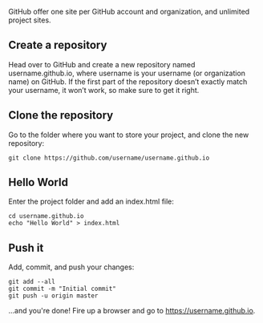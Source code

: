 GitHub offer one site per GitHub account and organization, and unlimited project sites. 

## Create a repository
Head over to GitHub and create a new repository named username.github.io, where username is your username (or organization name) on GitHub.
If the first part of the repository doesn’t exactly match your username, it won’t work, so make sure to get it right.

## Clone the repository
Go to the folder where you want to store your project, and clone the new repository:
```
git clone https://github.com/username/username.github.io
```
## Hello World
Enter the project folder and add an index.html file:
```
cd username.github.io
echo "Hello World" > index.html
```
## Push it
Add, commit, and push your changes:
```
git add --all
git commit -m "Initial commit"
git push -u origin master
```
…and you're done!
Fire up a browser and go to https://username.github.io.
